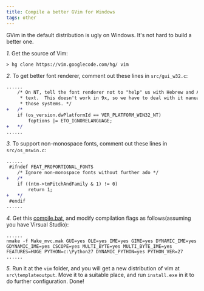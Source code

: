 ```yaml
---
title: Compile a better GVim for Windows
tags: other
---
```


GVim in the default distribution is ugly on Windows. 
It's not hard to build a better one.

*1.* Get the source of Vim:
```
> hg clone https://vim.googlecode.com/hg/ vim
```

*2.* To get better font renderer, comment out these lines in `src/gui_w32.c`:
```diff
......
    /* On NT, tell the font renderer not to "help" us with Hebrew and Arabic
     * text.  This doesn't work in 9x, so we have to deal with it manually on
     * those systems. */
+   /*
    if (os_version.dwPlatformId == VER_PLATFORM_WIN32_NT)
        foptions |= ETO_IGNORELANGUAGE;
+   */
......
```

*3.* To support non-monospace fonts, comment out these lines in `src/os_mswin.c`:
```diff
......
 #ifndef FEAT_PROPORTIONAL_FONTS
    /* Ignore non-monospace fonts without further ado */
+   /*
    if ((ntm->tmPitchAndFamily & 1) != 0)
        return 1;
+   */
 #endif
......
```

*4.* Get this [compile.bat](http://tuxproject.de/projects/vim/_compile.bat.php), 
and modify compilation flags as follows(assuming you have Virsual Studio):
```
......
nmake -f Make_mvc.mak GUI=yes OLE=yes IME=yes GIME=yes DYNAMIC_IME=yes GDYNAMIC_IME=yes CSCOPE=yes MULTI_BYTE=yes MULTI_BYTE_IME=yes FEATURES=HUGE PYTHON=c:\Python27 DYNAMIC_PYTHON=yes PYTHON_VER=27
......
```

*5.* Run it at the `vim` folder, 
and you will get a new distribution of vim at `src\templateoutput`.
Move it to a suitable place, and run `install.exe` in it to do further configuration.
Done!
